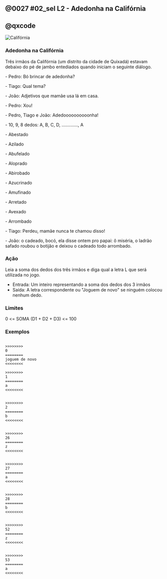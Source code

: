 ## @0027 #02_sel L2 - Adedonha na Califórnia
## @qxcode

![Califórnia](capa.png)

### Adedonha na Califórnia 

Três irmãos da Califórnia (um distrito da cidade de Quixadá) estavam debaixo do pé de jambo entediados quando iniciam o seguinte diálogo.

  

\- Pedro: Bó brincar de adedonha?  

\- Tiago: Qual tema?

\- João: Adjetivos que mamãe usa lá em casa.

\- Pedro: Xou!

\- Pedro, Tiago e João: Adedoooooooooonha!

\- 10, 9, 8 dedos: A, B, C, D, ............., A  

\- Abestado

\- Azilado

\- Abufelado

\- Aloprado

\- Abirobado  

\- Azucrinado

\- Amufinado

\- Arretado

\- Avexado

\- Arrombado

\- Tiago: Perdeu, mamãe nunca te chamou disso!

\- João: o cadeado, bocó, ela disse ontem pro papai: ô miséria, o ladrão safado roubou o botijão e deixou o cadeado todo arrombado.

  

### Ação

Leia a soma dos dedos dos três irmãos e diga qual a letra L que será utilizada no jogo.

  

*   Entrada: Um inteiro representando a soma dos dedos dos 3 irmãos
*   Saída: A letra correspondente ou "Joguem de novo" se ninguém colocou nenhum dedo.

### Limites

0 <= SOMA (D1 + D2 + D3) <= 100  


### Exemplos

```

>>>>>>>>
0 
========
joguem de novo
<<<<<<<<

>>>>>>>>
1
========
a
<<<<<<<<


>>>>>>>>
2
========
b
<<<<<<<<


>>>>>>>>
26
========
z
<<<<<<<<


>>>>>>>>
27
========
a
<<<<<<<<


>>>>>>>>
28
========
b
<<<<<<<<


>>>>>>>>
52
========
z
<<<<<<<<


>>>>>>>>
53
========
a
<<<<<<<<


```

<!---

>>>>>>>>
30
========
d
<<<<<<<<


>>>>>>>>
54
========
b
<<<<<<<<


>>>>>>>>
80
========
b
<<<<<<<<


>>>>>>>>
150
========
t
<<<<<<<<

--->